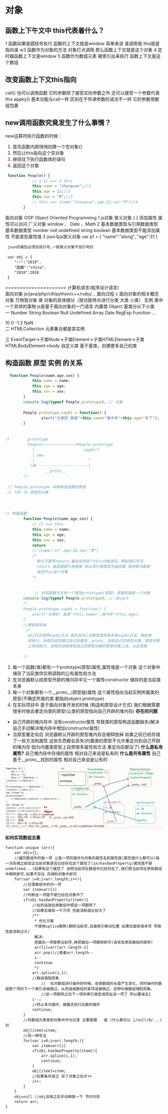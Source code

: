 # 对象





## 函数上下午文中 this代表着什么？
1 函数如果是圆括号执行 函数的上下文就是window 简单来说 谁调用我 this就是指向谁
w3 函数作为对象的方法 对象打点调用 那么函数上下文就是这个对象 
4 定时器函数上下文是window
5 函数作为数组元素 被索引出来执行 函数上下文是这个数组

## 改变函数上下文this指向
call() 也可以调用函数 它的参数除了接受实际参数之外 还可以接受一个参数代表this
appky() 基本功能与call一样 区别在于传递参数的语法不一样 它的参数用数组包裹

## new调用函数究竟发生了什么事情？

new运算符执行函数的时候：

1. 首先函数内部悄悄创建一个空对象{}
2. 然后让this指向这个空对象
3. 继续往下执行函数体的语句
4. 返回这个对象

~~~javascript
 function People() {
            // 1.{} === 2.this
            this.name = "zhangsan";//3
            this.age = 22;//3
            this.sex = "M";//3
            // this === {name:"zhangsan",age:22,sex:"M"}//4
        }
~~~

面向对象  OOP Object Oriented Programming
1 js对象
    狭义对象  { } 添加属性 属性可以访问
    广义对象  window 、 Date 、Math
2 基本数据类型与引用数据类型
      基本数据类型 number null undefined string boolean
      基本数据类型不能添加属性 不能拿到属性值
3 json与js狭义对象
     var p1 = {
         "name":"along",
         "age":31
     }  

     json的属性必须加双引号,一般狭义对象不加引号的  
    
     var obj = {
        "~~":"2019",
        "国籍":"china",
        "2018":2018
     }   


=====================
计算机语言(程序设计语言)      
    面向对象  js/java/php/c#/python/c++/ruby/...
    面向过程  c
面向对象的相关概念
     对象  万物皆对象 
     类    对象的具体细分（按功能特点进行分类 大类 小类）
     实例  类中一个具体的事物
js是基于面向对象的一门语言
    内置类
                   Object 基类分以下小类                     
一 Number String    Boolean    Null Undefined  Array Date RegExp Function ...
                  
  10  0  -1.2 NaN    
二  HTMLCollection
       元素集合都是其实例

三  EventTarget->子类Node->子类Element->子类HTMLElement->子类HTMLBodyElement->body
   自定义类 
      基于基类，创建更多自己的类





## 构造函数 原型 实例 的关系

~~~javascript
  function People(name,age,sex) {
            this.name = name;
            this.age = age;
            this.sex = sex;   
        }
        console.log(typeof People.prototype); // 对象

        People.prototype.sayHi = function() {
                alert("大家好,我是"+this.name+"我今年"+this.age+"岁了");
        }
 

/*        prototype
          People———————————————>People.prototype
            |                      sayHi()
            | new                    
            |                        ^ 
           ldh ----------------------| 
                  __proto__  
        */

 // People.prototype 叫做构造函数的原型
 // ldh lh 原型的对象



// 构造函数
        function People(name,age,sex) {
            // {} === this
            this.name = name;
            this.age = age;
            this.sex = sex;
            return 
            // {name:"zs",age:18,sex:"男"}
            /*
              默认不要写return,最后会把这个this对象返回，假如我们手写
              return 返回值是引用类型 则以该引用类型为返回值 其他情况都是
              返回this这个对象
            */
            
            
             // 任何函数天生有一个属性prototype(原型) 该属性值是一个对象
        console.log(typeof People.prototype); // object
        /*
        People.prototype.sayHi = function() {
            alert("大家好，我是"+this.name+",我今年"+this.age);
        }
        //原型链机制
         /*
          obj打点调用sayHi方法 首先在obj对象里查找有没有sayHi方法，假如有
          则执行，没有的话则通过自己的属性__proto__找到自己的原型对象，原型对象
          上有则执行，没有的话继续往自己的原型对象的原型对象上找，以此类推
        
        */
~~~

1. 每一个函数(类)都有一个prototype(原型)属性,属性值是一个对象 这个对象中储存了当前类供实例调取的公有属性和方法
2. 在浏览器默认给原型开辟的堆内存中又一个属性constructor 储存的是当前类本身
3. 每一个对象都有一个__proto__(原型链)属性 这个属性指向当前实例所属类的原型(不确定所属的类 都指向object.prototype)
4. 在实际项目中 基于面向对象开发的时候 (构造和原型设计方式) 我们根据需要 很多时候会重定向类的原型(让类的原型指向自己开辟的堆内存)
**存在的问题**
- 自己开辟的堆内存中 没有constructor属性 导致类的原型构造函数缺失(解决 自己手动解决堆内存中增加constructor属性)
- 当原型重定向后 浏览器默认开辟的原型堆内存会被释放掉 如果之前已经存储了一些方法和属性 这些东西都会丢失(内置类的原型不允许重定向到自己开辟的堆内存 因为内置类原型上自带很多属性和方法 重定向后都没了)
**什么是私有属性?**
自己堆内存中存储的属性 相对自己来说是私有的
**什么是共有属性**
自己基于__proto__找到的属性 相对自己来说是公有的

![](笔记_files/1.jpg)

**如何实现数组去重**
~~~
function unique (arr){
	var obj={};
	//遍历数组中的每一项 让每一项的值作为对象的属性名和属性值(属性值什么都可以)每一次存储之前验证当前对象是否已经存在这个属性了(in/hasOwnProperty/属性值不是undefined...)如果有这个属性了 说明当前项在数组中已经存在了,我们把当前项在原有数组中移除即可,如果不存在 存储到对象中即可
	for(var i=0;i<arr.length;i++){
		//记录数组中的内一项
		var item=arr[i]
		//判断这一项是不是已经在对象中了
		if(obj.hasOwnProperty(item)){
			//在的话就在原数组中把这一项删除了
			//如果后面有一千万项 性能消耗就比较大了
			/**
			 * 优化方案
			 不使用splice删除(删除当前项,后面索引移动位置 如果后面有很多项 导致性能消耗过大)
			 解决:
			 把最后一项替换当前项,再把最后一项删除即可(会改变原有数组的顺序)
			 arr[i]=arr[arr.length-1]
			 arr.pop()//或者arr.length--
			 i--
			 continue
			 */
			arr.splice(i,1);
			//数组塌陷现象
				//  在对数组进行操作的时候，会使数组的长度产生变化，同时操作的数组那个项的下一个索引会被跳过，从而造成数组的某项会被跳过，这种叫做数组塌陷现象。
				//这一项删除之后下一项的索引就变成现在这一项了 所以要减去1 
			i--;
			//终止本次循环，接着还执行后面的循环
			continue;
		}
		//将数组元素放到对象中作为记录 主要是键   值 (什么都可以 1/null/0/...) 对
		obj[item]=item;
		//另一种写法	
		for(var i=0;i<arr.length;){
			var item=arr[i]
			if(obj.hasOwnProperty(item)){
				arr.splice(i,1);
				continue;
			}
			obj[item]=item;
			//如果条件成立 存了对象之后才++
			i++;
		}
	}
	obj=null //obj没用之后手动释放一下 节约内存
	return arr;	
}
~~~
